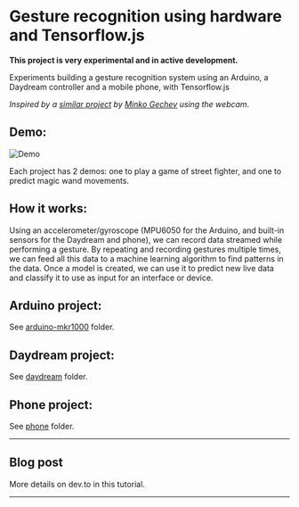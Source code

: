 # Gesture recognition using hardware and Tensorflow.js

**This project is very experimental and in active development.**

Experiments building a gesture recognition system using an Arduino, a Daydream controller and a mobile phone, with Tensorflow.js

*Inspired by a [similar project](https://blog.mgechev.com/2018/10/20/transfer-learning-tensorflow-js-data-augmentation-mobile-net/) by [Minko Gechev](https://twitter.com/mgechev) using the webcam*.

## Demo:

![Demo](demo.gif)

Each project has 2 demos: one to play a game of street fighter, and one to predict magic wand movements.

## How it works:

Using an accelerometer/gyroscope (MPU6050 for the Arduino, and built-in sensors for the Daydream and phone), we can record data streamed while performing a gesture. By repeating and recording gestures multiple times, we can feed all this data to a machine learning algorithm to find patterns in the data. Once a model is created, we can use it to predict new live data and classify it to use as input for an interface or device.

## Arduino project:

See [arduino-mkr1000](arduino-mkr1000/) folder.

## Daydream project:

See [daydream](daydream/) folder.

## Phone project:

See [phone](phone/) folder.

---


## Blog post

More details on dev.to in this tutorial.



---
